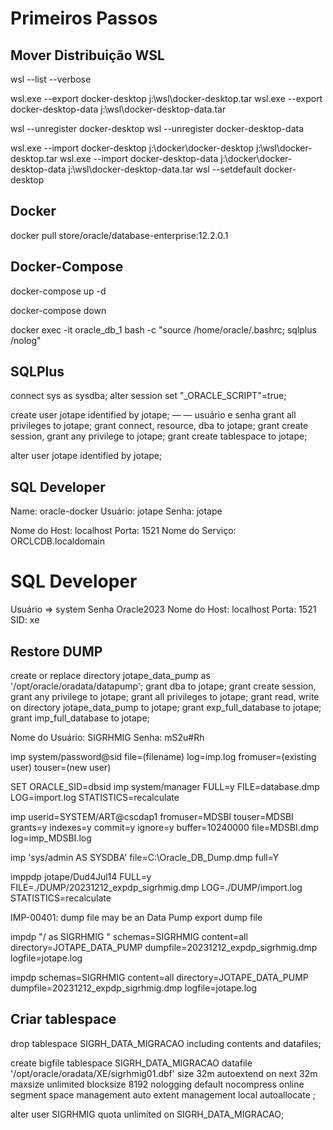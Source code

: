 # Primeiros Passos

## Mover Distribuição WSL

wsl --list --verbose

wsl.exe --export docker-desktop j:\wsl\docker-desktop.tar
wsl.exe --export docker-desktop-data j:\wsl\docker-desktop-data.tar

wsl --unregister docker-desktop
wsl --unregister docker-desktop-data

wsl.exe --import docker-desktop j:\docker\docker-desktop j:\wsl\docker-desktop.tar
wsl.exe --import docker-desktop-data j:\docker\docker-desktop-data j:\wsl\docker-desktop-data.tar
wsl --setdefault docker-desktop

## Docker

docker pull store/oracle/database-enterprise:12.2.0.1

## Docker-Compose

docker-compose up -d

docker-compose down

docker exec -it oracle_db_1 bash -c "source /home/oracle/.bashrc; sqlplus /nolog"

## SQLPlus

connect sys as sysdba;
alter session set "_ORACLE_SCRIPT"=true;

create user jotape identified by jotape; — — usuário e senha
grant all privileges to jotape;
grant connect, resource, dba to jotape;
grant create session, grant any privilege to jotape;
grant create tablespace to jotape;

alter user jotape identified by jotape;

## SQL Developer

Name: oracle-docker
Usuário: jotape
Senha: jotape

Nome do Host: localhost
Porta: 1521
Nome do Serviço: ORCLCDB.localdomain

# SQL Developer

Usuário => system
Senha Oracle2023
Nome do Host: localhost
Porta: 1521
SID: xe

## Restore DUMP

create or replace directory jotape_data_pump as '/opt/oracle/oradata/datapump';
grant dba to jotape;
grant create session, grant any privilege to jotape;
grant all privileges to jotape;
grant read, write on directory jotape_data_pump to jotape;
grant exp_full_database to jotape;
grant imp_full_database to jotape;

Nome do Usuário: SIGRHMIG Senha: mS2u#Rh

imp system/password@sid file=(filename) log=imp.log fromuser=(existing user) touser=(new user)

SET ORACLE_SID=dbsid
imp system/manager FULL=y FILE=database.dmp LOG=import.log STATISTICS=recalculate

imp userid=SYSTEM/ART@cscdap1 fromuser=MDSBI touser=MDSBI grants=y indexes=y commit=y ignore=y buffer=10240000 file=MDSBI.dmp log=imp_MDSBI.log

imp 'sys/admin AS SYSDBA' file=C:\Oracle_DB_Dump.dmp full=Y

imppdp jotape/Dud4Jul14 FULL=y FILE=./DUMP/20231212_expdp_sigrhmig.dmp LOG=./DUMP/import.log STATISTICS=recalculate

IMP-00401: dump file  may be an Data Pump export dump file

impdp \"/ as SIGRHMIG \" schemas=SIGRHMIG content=all directory=JOTAPE_DATA_PUMP dumpfile=20231212_expdp_sigrhmig.dmp logfile=jotape.log

impdp schemas=SIGRHMIG content=all directory=JOTAPE_DATA_PUMP dumpfile=20231212_expdp_sigrhmig.dmp logfile=jotape.log

## Criar tablespace

drop tablespace SIGRH_DATA_MIGRACAO including contents and datafiles;

create bigfile tablespace SIGRH_DATA_MIGRACAO
datafile '/opt/oracle/oradata/XE/sigrhmig01.dbf' size 32m autoextend on next 32m maxsize unlimited
blocksize 8192 
nologging
default nocompress
online
segment space management auto
extent management local autoallocate
;

alter user SIGRHMIG quota unlimited on SIGRH_DATA_MIGRACAO;
